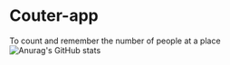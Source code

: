 # Couter-app
To count and remember the number of people at a place
![Anurag's GitHub stats](https://github-readme-stats.vercel.app/api?username=manojreddykatta&show_icons=true)
